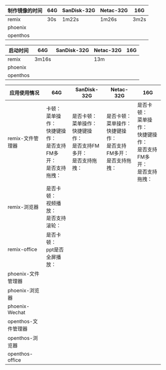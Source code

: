 制作镜像的时间| 64G | SanDisk-32G | Netac-32G | 16G | 
-----|-----|-----|-----|-----|
remix|30s |1m22s |1m26s |3m2s |
phoenix| | | | |
openthos| | | | |

启动时间| 64G | SanDisk-32G | Netac-32G | 16G | 
-----|-----|-----|-----|-----|
remix|3m16s | |13m | |
phoenix| | | | |
openthos| | | | |

应用使用情况| 64G | SanDisk-32G | Netac-32G | 16G | 
-----|-----|-----|-----|-----|
remix-文件管理器|卡顿：<br> 菜单操作：<br> 快捷键操作：<br> 是否支持FM多开：<br>是否支持拖拽：|是否卡顿：<br> 菜单操作：<br> 快捷键操作：<br> 是否支持FM多开：<br>是否支持拖拽： |是否卡顿：<br> 菜单操作：<br> 快捷键操作：<br> 是否支持FM多开：<br>是否支持拖拽： |是否卡顿：<br> 菜单操作：<br> 快捷键操作：<br> 是否支持FM多开：<br>是否支持拖拽： |
remix-浏览器|是否卡顿：<br>视频播放：<br> 是否支持滚轮：<br> | | | |
remix-office|是否卡顿：<br> ppt是否全屏播放：<br>| | | |
phoenix-文件管理器| | | | |
phoenix-浏览器| | | | |
phoenix-Wechat| | | | |
openthos-文件管理器| | | | |
openthos-浏览器| | | | |
openthos-office| | | | |

